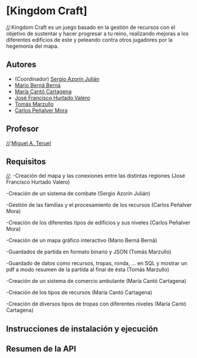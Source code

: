 # [Kingdom Craft]
[//]:Kingdom Craft es un juego basado en la gestión de recursos con el objetivo de sustentar y hacer progresar a tu reino, realizando mejoras a los diferentes edificios de este y peleando contra otros jugadores por la hegemonía del mapa. 

## Autores

* (Coordinador) [Sergio Azorín Julián](https://github.com/SergioAzorinJulian)
* [Mario Berná Berná](https://github.com/MarioBernaBerna)
* [María Cantó Cartagena](https://github.com/super170603)
* [José Francisco Hurtado Valero](https://github.com/jf-hurtado)
* [Tomás Marzullo](https://github.com/tomasMarzullo)
* [Carlos Peñalver Mora](https://github.com/carlos-pmora)

## Profesor
[//]:[Miguel A. Teruel](https://github.com/materuel-ua)

## Requisitos
[//]:  -Creación del mapa y las conexiones entre las distintas regiones (José Francisco Hurtado Valero) 

-Creación de un sistema de combate (Sergio Azorín Julián) 

-Gestión de las familias y el procesamiento de los recursos (Carlos Peñalver Mora) 

-Creación de los diferentes tipos de edificios y sus niveles (Carlos Peñalver Mora) 

-Creación de un mapa gráfico interactivo (Mario Berná Berná) 

-Guardados de partida en formato binario y JSON (Tomás Marzullo) 

-Guardado de datos como recursos, tropas, ronda, ... en SQL y mostrar un pdf a modo resumen de la partida al final de ésta (Tomás Marzullo) 

-Creación de un sistema de comercio ambulante (María Cantó Cartagena) 

-Creación de los tipos de recursos (María Cantó Cartagena) 

-Creación de diversos tipos de tropas con diferentes niveles (María Cantó Cartagena) 

## Instrucciones de instalación y ejecución
[//]: # (Indicad aquí qué habría que hacer para ejecutar vuestra aplicación)

## Resumen de la API
[//]: # (Cuando tengáis la API, añadiréis aquí la descripción de las diferentes llamadas.)
[//]: # (Para la evaluación por pares, indicaréis aquí las diferentes opciones de vuestro menú textual, especificando para qué sirve cada una de ellas)
 
